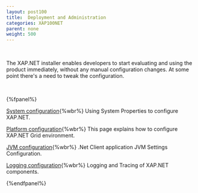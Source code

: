 ```yaml
---
layout: post100
title:  Deployment and Administration
categories: XAP100NET
parent: none
weight: 500
---
```


<br>


The XAP.NET installer enables developers to start evaluating and using the product immediately, without any manual configuration changes.
At some point there's a need to tweak the configuration.


<br>

{%fpanel%}

[System configuration](./system-configuration.html){%wbr%}
Using System Properties to configure XAP.NET.


[Platform configuration](./system-configuration-list.html){%wbr%}
This page explains how to configure XAP.NET Grid environment.

[JVM configuration](./jvm-configuration.html){%wbr%}
.Net Client application JVM Settings Configuration.

[Logging configuration](./log-configuration.html){%wbr%}
Logging and Tracing of XAP.NET components.

{%endfpanel%}



